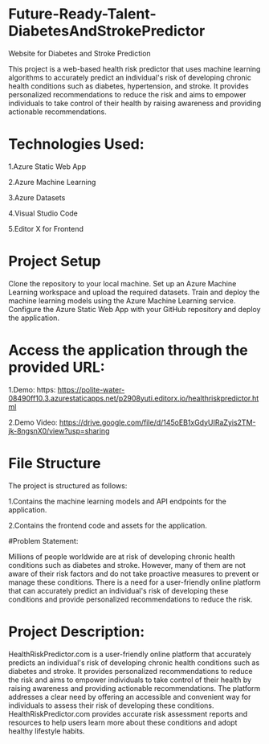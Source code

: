 # Future-Ready-Talent-DiabetesAndStrokePredictor
Website for Diabetes and Stroke Prediction

This project is a web-based health risk predictor that uses machine learning algorithms to accurately predict an individual's risk of developing chronic health conditions such as diabetes, hypertension, and stroke. It provides personalized recommendations to reduce the risk and aims to empower individuals to take control of their health by raising awareness and providing actionable recommendations.

# Technologies Used:

  1.Azure Static Web App
  
  2.Azure Machine Learning
  
  3.Azure Datasets
  
  4.Visual Studio Code
  
  5.Editor X for Frontend
  
# Project Setup
Clone the repository to your local machine.
Set up an Azure Machine Learning workspace and upload the required datasets.
Train and deploy the machine learning models using the Azure Machine Learning service.
Configure the Azure Static Web App with your GitHub repository and deploy the application.

# Access the application through the provided URL: 

  1.Demo: https: https://polite-water-08490ff10.3.azurestaticapps.net/p2908yuti.editorx.io/healthriskpredictor.html
  
  2.Demo Video: https://drive.google.com/file/d/145oEB1xGdyUIRaZyis2TM-jk-8ngsnX0/view?usp=sharing


# File Structure
The project is structured as follows:

  1.Contains the machine learning models and API endpoints for the application.
  
  2.Contains the frontend code and assets for the application.
  
#Problem Statement: 

Millions of people worldwide are at risk of developing chronic health conditions such as diabetes and stroke.
However, many of them are not aware of their risk factors and do not take proactive measures to prevent or manage these conditions. 
There is a need for a user-friendly online platform that can accurately predict an individual's risk of developing these conditions 
and provide personalized recommendations to reduce the risk.

# Project Description: 

HealthRiskPredictor.com is a user-friendly online platform that accurately predicts an individual's risk of developing 
chronic health conditions such as diabetes and stroke. It provides personalized recommendations to reduce the risk and aims to empower 
individuals to take control of their health by raising awareness and providing actionable recommendations. The platform addresses a clear 
need by offering an accessible and convenient way for individuals to assess their risk of developing these conditions. HealthRiskPredictor.com 
provides accurate risk assessment reports and resources to help users learn more about these conditions and adopt healthy lifestyle habits.
